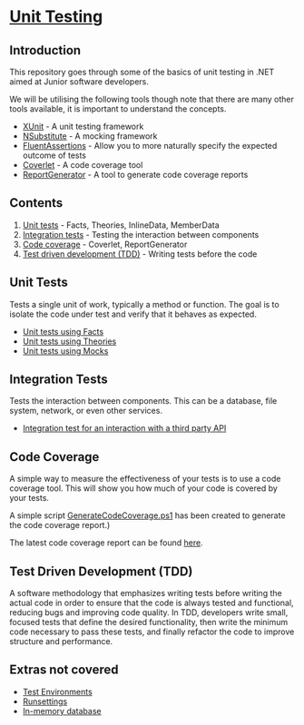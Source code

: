 # [Unit Testing](Application/CoverageReport/index.html)

## Introduction

This repository goes through some of the basics of unit testing in .NET aimed at Junior software developers.

We will be utilising the following tools though note that there are many other tools available, it is important to understand the concepts.

- [XUnit](https://www.nuget.org/packages/xunit) - A unit testing framework
- [NSubstitute](https://www.nuget.org/packages/NSubstitute) - A mocking framework
- [FluentAssertions](https://www.nuget.org/packages/FluentAssertions) - Allow you to more naturally specify the expected outcome of tests
- [Coverlet](https://www.nuget.org/packages/coverlet.collector) - A code coverage tool
- [ReportGenerator](https://www.nuget.org/packages/dotnet-reportgenerator-globaltool) - A tool to generate code coverage reports

## Contents

1. [Unit tests](#unit-tests) - Facts, Theories, InlineData, MemberData
2. [Integration tests](#integration-tests) - Testing the interaction between components
3. [Code coverage](#code-coverage) - Coverlet, ReportGenerator
4. [Test driven development (TDD)](#test-driven-development-tdd) - Writing tests before the code

## Unit Tests

Tests a single unit of work, typically a method or function. The goal is to isolate the code under test and verify that it behaves as expected.

- [Unit tests using Facts](Domain.Tests/Services/Calculator/AddOperationTests.cs)
- [Unit tests using Theories](Domain.Tests/Services/Calculator/MinusOperationTests.cs)
- [Unit tests using Mocks](Domain.Tests/Services/Calculator/MultiplyOperationTests.cs)

## Integration Tests

Tests the interaction between components. This can be a database, file system, network, or even other services.

- [Integration test for an interaction with a third party API](Domain.Tests/Services/Calculator/DivideOperationTests.cs)

## Code Coverage

A simple way to measure the effectiveness of your tests is to use a code coverage tool. This will show you how much of your code is covered by your tests.

A simple script [GenerateCodeCoverage.ps1](GenerateCodeCoverage.ps1) has been created to generate the code coverage report.)

The latest code coverage report can be found [here](Application/CoverageReport/index.html).

## Test Driven Development (TDD)

A software methodology that emphasizes writing tests before writing the actual code in order to ensure that the code is always tested and functional, reducing bugs and improving code quality. In TDD, developers write small, focused tests that define the desired functionality, then write the minimum code necessary to pass these tests, and finally refactor the code to improve structure and performance.

## Extras not covered

- [Test Environments](https://learn.microsoft.com/en-us/visualstudio/test/remote-testing)
- [Runsettings](https://learn.microsoft.com/en-us/visualstudio/test/configure-unit-tests-by-using-a-dot-runsettings-file)
- [In-memory database](https://learn.microsoft.com/en-us/ef/core/providers/in-memory)